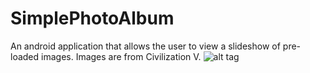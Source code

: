 SimplePhotoAlbum
================
An android application that allows the user to view a slideshow of pre-loaded images. Images
are from Civilization V.
![alt tag](https://raw.github.com/CogBear/SimplePhotoAlbum/master/res/drawable-xxhdpi/pyramids.png)
